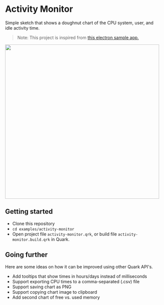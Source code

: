 # Activity Monitor
Simple sketch that shows a doughnut chart of the CPU system, user, and idle activity time.

> Note: This project is inspired from [this electron sample app.](https://github.com/electron/simple-samples/tree/master/activity-monitor)

<p align="left">
    <img src="https://i.imgur.com/oSEeu18.png" width="500">
</p>

## Getting started

- Clone this repository
- `cd examples/activity-monitor`
- Open project file `activity-monitor.qrk`, or build file `activity-monitor.build.qrk` in Quark.

## Going further

Here are some ideas on how it can be improved using other Quark API's.

- Add tooltips that show times in hours/days instead of milliseconds
- Support exporting CPU times to a comma-separated (.csv) file
- Support saving chart as PNG
- Support copying chart image to clipboard
- Add second chart of free vs. used memory